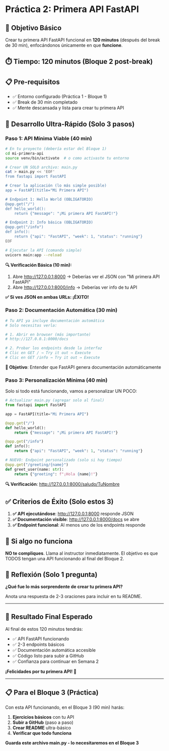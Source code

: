 # Práctica 2: Primera API FastAPI

## 🎯 Objetivo Básico

Crear tu primera API FastAPI funcional en **120 minutos** (después del break de 30 min), enfocándonos únicamente en que **funcione**.

## ⏱️ Tiempo: 120 minutos (Bloque 2 post-break)

## 📋 Pre-requisitos

- ✅ Entorno configurado (Práctica 1 - Bloque 1)
- ✅ Break de 30 min completado
- ✅ Mente descansada y lista para crear tu primera API

## 🚀 Desarrollo Ultra-Rápido (Solo 3 pasos)

### Paso 1: API Mínima Viable (40 min)

```bash
# En tu proyecto (debería estar del Bloque 1)
cd mi-primera-api
source venv/bin/activate  # o como activaste tu entorno

# Crear UN SOLO archivo: main.py
cat > main.py << 'EOF'
from fastapi import FastAPI

# Crear la aplicación (lo más simple posible)
app = FastAPI(title="Mi Primera API")

# Endpoint 1: Hello World (OBLIGATORIO)
@app.get("/")
def hello_world():
    return {"message": "¡Mi primera API FastAPI!"}

# Endpoint 2: Info básica (OBLIGATORIO)
@app.get("/info")
def info():
    return {"api": "FastAPI", "week": 1, "status": "running"}
EOF

# Ejecutar la API (comando simple)
uvicorn main:app --reload
```

**🔍 Verificación Básica (10 min):**

1. Abre http://127.0.0.1:8000 → Deberías ver el JSON con "Mi primera API FastAPI"
2. Abre http://127.0.0.1:8000/info → Deberías ver info de tu API

**✅ Si ves JSON en ambas URLs: ¡ÉXITO!**

### Paso 2: Documentación Automática (30 min)

```bash
# Tu API ya incluye documentación automática
# Solo necesitas verla:

# 1. Abrir en browser (más importante)
# http://127.0.0.1:8000/docs

# 2. Probar los endpoints desde la interfaz
# Clic en GET / → Try it out → Execute
# Clic en GET /info → Try it out → Execute
```

**🎯 Objetivo**: Entender que FastAPI genera documentación automáticamente

### Paso 3: Personalización Mínima (40 min)

Solo si todo está funcionando, vamos a personalizar UN POCO:

```python
# Actualizar main.py (agregar solo al final)
from fastapi import FastAPI

app = FastAPI(title="Mi Primera API")

@app.get("/")
def hello_world():
    return {"message": "¡Mi primera API FastAPI!"}

@app.get("/info")
def info():
    return {"api": "FastAPI", "week": 1, "status": "running"}

# NUEVO: Endpoint personalizado (solo si hay tiempo)
@app.get("/greeting/{name}")
def greet_user(name: str):
    return {"greeting": f"¡Hola {name}!"}
```

**🔍 Verificación**: http://127.0.0.1:8000/saludo/TuNombre

## ✅ Criterios de Éxito (Solo estos 3)

1. **✅ API ejecutándose**: http://127.0.0.1:8000 responde JSON
2. **✅ Documentación visible**: http://127.0.0.1:8000/docs se abre
3. **✅ Endpoint funcional**: Al menos uno de los endpoints responde

## 🚨 Si algo no funciona

**NO te compliques**. Llama al instructor inmediatamente. El objetivo es que TODOS tengan una API funcionando al final del Bloque 2.

## 📝 Reflexión (Solo 1 pregunta)

**¿Qué fue lo más sorprendente de crear tu primera API?**

Anota una respuesta de 2-3 oraciones para incluir en tu README.

---

## 🎯 Resultado Final Esperado

Al final de estos 120 minutos tendrás:

- ✅ API FastAPI funcionando
- ✅ 2-3 endpoints básicos
- ✅ Documentación automática accesible
- ✅ Código listo para subir a GitHub
- ✅ Confianza para continuar en Semana 2

**¡Felicidades por tu primera API! 🎉**

---

## 📋 Para el Bloque 3 (Práctica)

Con esta API funcionando, en el Bloque 3 (90 min) harás:

1. **Ejercicios básicos** con tu API
2. **Subir a GitHub** (paso a paso)
3. **Crear README** ultra-básico
4. **Verificar que todo funciona**

**Guarda este archivo main.py - lo necesitaremos en el Bloque 3**
